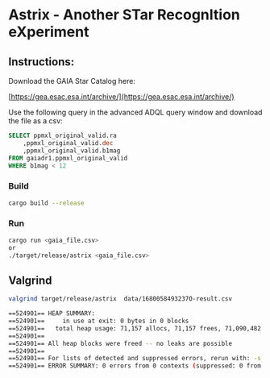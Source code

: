 # Astrix - Another STar RecognItion eXperiment

## Instructions:
Download the GAIA Star Catalog here:

[https://gea.esac.esa.int/archive/](https://gea.esac.esa.int/archive/)

Use the following query in the advanced ADQL query window and download the file as a csv:

``` sql
SELECT ppmxl_original_valid.ra
    ,ppmxl_original_valid.dec
    ,ppmxl_original_valid.b1mag
FROM gaiadr1.ppmxl_original_valid 
WHERE b1mag < 12
```

### Build

``` bash
cargo build --release
```

### Run

``` bash
cargo run <gaia_file.csv>
or
./target/release/astrix <gaia_file.csv>
```

## Valgrind

``` bash
valgrind target/release/astrix  data/1680058493237O-result.csv 

==524901== HEAP SUMMARY:
==524901==     in use at exit: 0 bytes in 0 blocks
==524901==   total heap usage: 71,157 allocs, 71,157 frees, 71,090,482 bytes allocated
==524901== 
==524901== All heap blocks were freed -- no leaks are possible
==524901== 
==524901== For lists of detected and suppressed errors, rerun with: -s
==524901== ERROR SUMMARY: 0 errors from 0 contexts (suppressed: 0 from 0)
```
